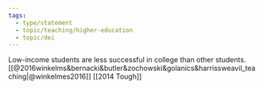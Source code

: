 ```yaml
---
tags: 
  - type/statement
  - topic/teaching/higher-education
  - topic/dei
---
```


Low-income students are less successful in college than other students. [[@2016winkelms&bernacki&butler&zochowski&golanics&harrissweavil_teaching|@winkelmes2016]] [[2014 Tough]]